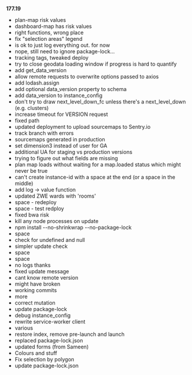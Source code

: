**177.19**

* plan-map risk values
* dashboard-map has risk values
* right functions, wrong place
* fix &#34;selection areas&#34; legend
* is ok to just log everything out. for now
* nope, still need to ignore package-lock...
* tracking tags, tweaked deploy
* try to close geodata loading window if progress is hard to quantify
* add get_data_version
* allow remote requests to overwrite options passed to axios
* add lodash.assign
* add optional data_version property to schema
* add data_version to instance_config
* don&#39;t try to draw next_level_down_fc unless there&#39;s a next_level_down (e.g. clusters)
* increase timeout for VERSION request
* fixed path
* updated deployment to upload sourcemaps to Sentry.io
* track branch with errors
* sourcemaps generated in production
* set dimension3 instead of user for GA
* additional UA for staging vs production versions
* trying to figure out what fields are missing
* plan map loads without waiting for a map.loaded status which might never be true
* can&#39;t create instance-id with a space at the end (or a space in the middle)
* add log -&gt; value function
* updated ZWE wards with &#39;rooms&#39;
* space - redeploy
* space - test redploy
* fixed bwa risk
* kill any node processes on update
* npm install --no-shrinkwrap --no-package-lock
* space
* check for undefined and null
* simpler update check
* space
* space
* no logs thanks
* fixed update message
* cant know remote version
* might have broken
* working commits
* more
* correct mutation
* update package-lock
* debug instance_config
* rewrite service-worker client
* various
* restore index, remove pre-launch and launch
* replaced package-lock.json
* updated forms (from Sameen)
* Colours and stuff
* Fix selection by polygon
* update package-lock.json


